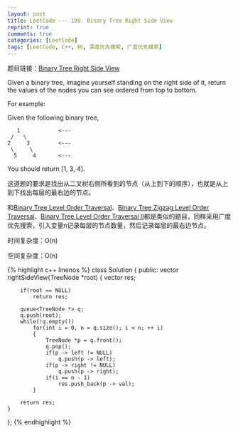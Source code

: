 ```yaml
---
layout: post
title: LeetCode --- 199. Binary Tree Right Side View
reprint: true
comments: true
categories: [LeetCode]
tags: [LeetCode, C++, 树, 深度优先搜索, 广度优先搜索]
---
```



题目链接：[Binary Tree Right Side View](https://oj.leetcode.com/problems/binary-tree-right-side-view/ ) 

Given a binary tree, imagine yourself standing on the right side of it, return the values of the nodes you can see ordered from top to bottom. 

For example: 

Given the following binary tree,

       1            <--- 
     /   \ 
    2     3         <--- 
     \     \ 
      5     4       <--- 

You should return [1, 3, 4]. 

这道题的要求是找出从二叉树右侧所看到的节点（从上到下的顺序），也就是从上到下找出每层的最右边的节点。

和[Binary Tree Level Order Traversal](http://www.makuiyu.cn/2015/03/LeetCode_102.%20Binary%20Tree%20Level%20Order%20Traversal/ )、[Binary Tree Zigzag Level Order Traversal](http://www.makuiyu.cn/2015/03/LeetCode_103.%20Binary%20Tree%20Zigzag%20Level%20Order%20Traversal/ )、[Binary Tree Level Order Traversal II](http://www.makuiyu.cn/2015/03/LeetCode_107.%20Binary%20Tree%20Level%20Order%20Traversal%20II/ )都是类似的题目，同样采用广度优先搜索，引入变量n记录每层的节点数量，然后记录每层的最右边节点。

时间复杂度：O(n)

空间复杂度：O(n)

{% highlight c++ linenos %}
class Solution
{
public:
    vector<int> rightSideView(TreeNode *root)
    {
        vector<int> res;
        
        if(root == NULL)
            return res;
        
        queue<TreeNode *> q;
        q.push(root);
        while(!q.empty())
            for(int i = 0, n = q.size(); i < n; ++ i)
            {
                TreeNode *p = q.front();
                q.pop();
                if(p -> left != NULL)
                    q.push(p -> left);
                if(p -> right != NULL)
                    q.push(p -> right);
                if(i == n - 1)
                    res.push_back(p -> val);
            }
        
        return res;
    }
};
{% endhighlight %}
